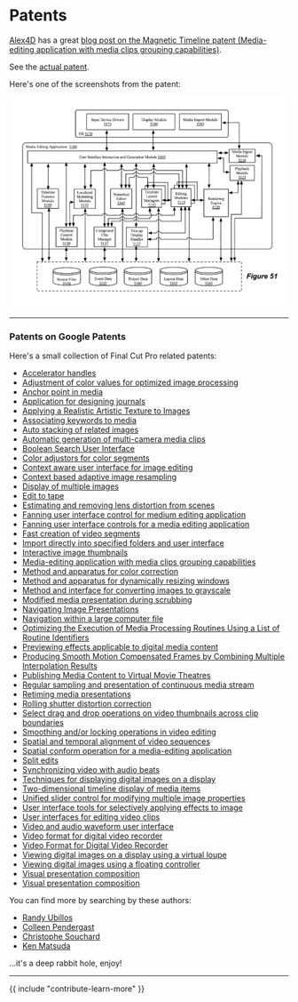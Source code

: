 # Patents

[Alex4D](https://alex4d.com) has a great [blog post on the Magnetic Timeline patent (Media-editing application with media clips grouping capabilities)](https://alex4d.com/notes/item/apple-magnetic-timeline-fcpx-patent).

See the [actual patent](https://patents.google.com/patent/US8875025).

Here's one of the screenshots from the patent:

![](/static/patent.png)

---

### Patents on Google Patents

Here's a small collection of Final Cut Pro related patents:

- [Accelerator handles](https://patents.google.com/patent/US7617454B2/)<br />
- [Adjustment of color values for optimized image processing](https://patents.google.com/patent/US8125497B2/)<br />
- [Anchor point in media](https://patents.google.com/patent/US8473846B2/)<br />
- [Application for designing journals](https://patents.google.com/patent/US20130238964A1/)<br />
- [Applying a Realistic Artistic Texture to Images](https://patents.google.com/patent/US20140071148A1/)<br />
- [Associating keywords to media](https://patents.google.com/patent/US9142253B2/)<br />
- [Auto stacking of related images](https://patents.google.com/patent/US8487960B2/)<br />
- [Automatic generation of multi-camera media clips](https://patents.google.com/patent/US9792955B2/)<br />
- [Boolean Search User Interface](https://patents.google.com/patent/US20080288869A1/)<br />
- [Color adjustors for color segments](https://patents.google.com/patent/GB2513499B/)<br />
- [Context aware user interface for image editing](https://patents.google.com/patent/US9299168B2/)<br />
- [Context based adaptive image resampling](https://patents.google.com/patent/US7526138B1/)<br />
- [Display of multiple images](https://patents.google.com/patent/US8963962B2/)<br />
- [Edit to tape](https://patents.google.com/patent/US7827489B2/)<br />
- [Estimating and removing lens distortion from scenes](https://patents.google.com/patent/US20110122149A1/)<br />
- [Fanning user interface control for medium editing application](https://patents.google.com/patent/JP2018152097A/)<br />
- [Fanning user interface controls for a media editing application](https://patents.google.com/patent/US9189876B2/)<br />
- [Fast creation of video segments](https://patents.google.com/patent/US9959907B2/)<br />
- [Import directly into specified folders and user interface](https://patents.google.com/patent/US7707510B1/)<br />
- [Interactive image thumbnails](https://patents.google.com/patent/US9798744B2/)<br />
- [Media-editing application with media clips grouping capabilities](https://patents.google.com/patent/US8875025B2/)<br />
- [Method and apparatus for color correction](https://patents.google.com/patent/US8326035B2/)<br />
- [Method and apparatus for dynamically resizing windows](https://patents.google.com/patent/US9189133B2/)<br />
- [Method and interface for converting images to grayscale](https://patents.google.com/patent/US9092893B2/)<br />
- [Modified media presentation during scrubbing](https://patents.google.com/patent/US9830063B2/)<br />
- [Navigating Image Presentations](https://patents.google.com/patent/US20150106722A1/)<br />
- [Navigation within a large computer file](https://patents.google.com/patent/US20050179705A1/)<br />
- [Optimizing the Execution of Media Processing Routines Using a List of Routine Identifiers](https://patents.google.com/patent/US20090244079A1/)<br />
- [Previewing effects applicable to digital media content](https://patents.google.com/patent/US8705938B2/)<br />
- [Producing Smooth Motion Compensated Frames by Combining Multiple Interpolation Results](https://patents.google.com/patent/US20080085056A1/)<br />
- [Publishing Media Content to Virtual Movie Theatres](https://patents.google.com/patent/US20150113404A1/)<br />
- [Regular sampling and presentation of continuous media stream](https://patents.google.com/patent/US7984385B2/)<br />
- [Retiming media presentations](https://patents.google.com/patent/US9997196B2/)<br />
- [Rolling shutter distortion correction](https://patents.google.com/patent/US8810692B2/)<br />
- [Select drag and drop operations on video thumbnails across clip boundaries](https://patents.google.com/patent/US9335892B2/)<br />
- [Smoothing and/or locking operations in video editing](https://patents.google.com/patent/US8750636B2/)<br />
- [Spatial and temporal alignment of video sequences](https://patents.google.com/patent/US20170099442A1/)<br />
- [Spatial conform operation for a media-editing application](https://patents.google.com/patent/US9412414B2/)<br />
- [Split edits](https://patents.google.com/patent/US7788585B2/)<br />
- [Synchronizing video with audio beats](https://patents.google.com/patent/US8347210B2/)<br />
- [Techniques for displaying digital images on a display](https://patents.google.com/patent/US8194099B2/)<br />
- [Two-dimensional timeline display of media items](https://patents.google.com/patent/US7954065B2/)<br />
- [Unified slider control for modifying multiple image properties](https://patents.google.com/patent/US10936173B2/)<br />
- [User interface tools for selectively applying effects to image](https://patents.google.com/patent/US9041727B2/)<br />
- [User interfaces for editing video clips](https://patents.google.com/patent/CA2724034C/)<br />
- [Video and audio waveform user interface](https://patents.google.com/patent/US8751933B2/)<br />
- [Video format for digital video recorder](https://patents.google.com/patent/US9215402B2/)<br />
- [Video Format for Digital Video Recorder](https://patents.google.com/patent/US20120229670A1/)<br />
- [Viewing digital images on a display using a virtual loupe](https://patents.google.com/patent/US7804508B2/)<br />
- [Viewing digital images using a floating controller](https://patents.google.com/patent/US7719548B2/)<br />
- [Visual presentation composition](https://patents.google.com/patent/US8726161B2/)<br />
- [Visual presentation composition](https://patents.google.com/patent/US9032300B2/)

You can find more by searching by these authors:

- [Randy Ubillos](https://patents.google.com/?inventor=Randy+Ubillos)<br />
- [Colleen Pendergast](https://patents.google.com/?inventor=Colleen+Pendergast)<br />
- [Christophe Souchard](https://patents.google.com/?inventor=Christophe+Souchard)<br />
- [Ken Matsuda](https://patents.google.com/?inventor=Ken+Matsuda)

...it's a deep rabbit hole, enjoy!

---

{{ include "contribute-learn-more" }}
